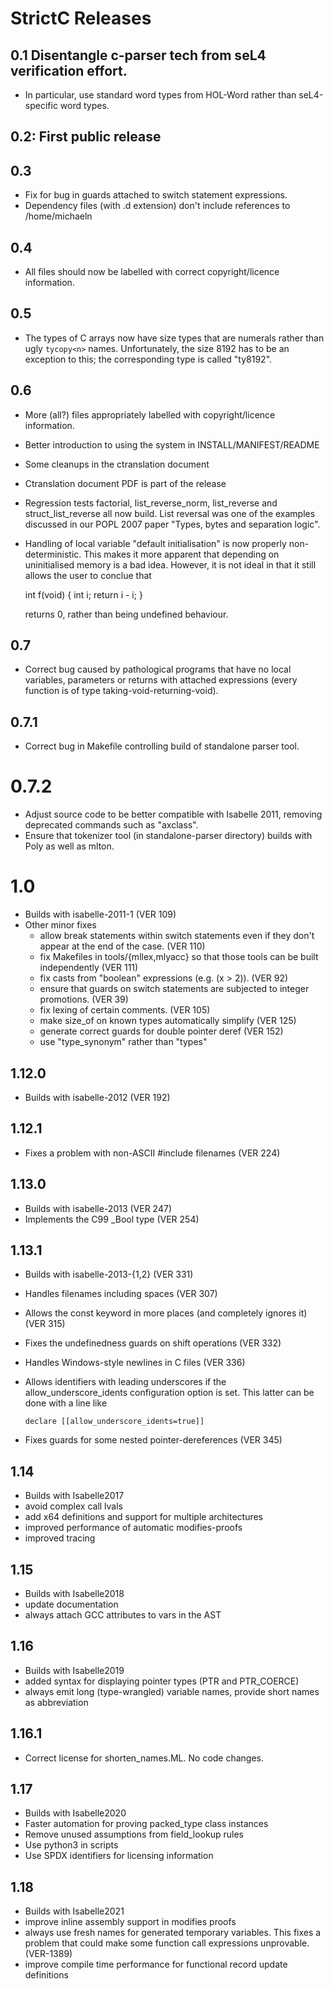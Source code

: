<!--
  Copyright 2020, Data61, CSIRO (ABN 41 687 119 230)

  SPDX-License-Identifier: BSD-2-Clause
-->

# StrictC Releases

## 0.1 Disentangle c-parser tech from seL4 verification effort.

- In particular, use standard word types from HOL-Word rather than seL4-specific word types.

## 0.2: First public release

## 0.3

- Fix for bug in guards attached to switch statement expressions.
- Dependency files (with .d extension) don't include references to /home/michaeln

## 0.4

- All files should now be labelled with correct copyright/licence information.

## 0.5

- The types of C arrays now have size types that are numerals rather
  than ugly `tycopy<n>` names.  Unfortunately, the size 8192 has to be
  an exception to this; the corresponding type is called "ty8192".

## 0.6

- More (all?) files appropriately labelled with copyright/licence information.
- Better introduction to using the system in INSTALL/MANIFEST/README
- Some cleanups in the ctranslation document
- Ctranslation document PDF is part of the release
- Regression tests factorial, list_reverse_norm, list_reverse and
  struct_list_reverse all now build.  List reversal was one of the
  examples discussed in our POPL 2007 paper "Types, bytes and
  separation logic".
- Handling of local variable "default initialisation" is now properly
  non-deterministic. This makes it more apparent that depending on
  uninitialised memory is a bad idea.  However, it is not ideal in
  that it still allows the user to conclue that

    int f(void) { int i; return i - i; }

  returns 0, rather than being undefined behaviour.

## 0.7

- Correct bug caused by pathological programs that have no local
  variables, parameters or returns with attached expressions (every
  function is of type taking-void-returning-void).

## 0.7.1

- Correct bug in Makefile controlling build of standalone parser tool.

# 0.7.2

- Adjust source code to be better compatible with Isabelle 2011, removing
  deprecated commands such as "axclass".
- Ensure that tokenizer tool (in standalone-parser directory) builds
  with Poly as well as mlton.

# 1.0

- Builds with isabelle-2011-1 (VER 109)
- Other minor fixes
  - allow break statements within switch statements even if they don't
    appear at the end of the case. (VER 110)
  - fix Makefiles in tools/{mllex,mlyacc} so that those tools can be
    built independently (VER 111)
  - fix casts from "boolean" expressions (e.g. (x > 2)). (VER 92)
  - ensure that guards on switch statements are subjected to integer
    promotions. (VER 39)
  - fix lexing of certain comments. (VER 105)
  - make size_of on known types automatically simplify (VER 125)
  - generate correct guards for double pointer deref (VER 152)
  - use "type_synonym" rather than "types"

## 1.12.0

- Builds with isabelle-2012 (VER 192)

## 1.12.1

- Fixes a problem with non-ASCII #include filenames (VER 224)

## 1.13.0

- Builds with isabelle-2013 (VER 247)
- Implements the C99 _Bool type (VER 254)

## 1.13.1

- Builds with isabelle-2013-{1,2} (VER 331)
- Handles filenames including spaces (VER 307)
- Allows the const keyword in more places (and completely ignores it) (VER 315)
- Fixes the undefinedness guards on shift operations (VER 332)
- Handles Windows-style newlines in C files (VER 336)
- Allows identifiers with leading underscores if the allow_underscore_idents configuration option is set.  This latter can be done with a line like

      declare [[allow_underscore_idents=true]]

- Fixes guards for some nested pointer-dereferences (VER 345)

## 1.14

- Builds with Isabelle2017
- avoid complex call lvals
- add x64 definitions and support for multiple architectures
- improved performance of automatic modifies-proofs
- improved tracing

## 1.15

- Builds with Isabelle2018
- update documentation
- always attach GCC attributes to vars in the AST

## 1.16

- Builds with Isabelle2019
- added syntax for displaying pointer types (PTR and PTR_COERCE)
- always emit long (type-wrangled) variable names,
  provide short names as abbreviation

## 1.16.1

- Correct license for shorten_names.ML. No code changes.

## 1.17

- Builds with Isabelle2020
- Faster automation for proving packed_type class instances
- Remove unused assumptions from field_lookup rules
- Use python3 in scripts
- Use SPDX identifiers for licensing information

## 1.18

- Builds with Isabelle2021
- improve inline assembly support in modifies proofs
- always use fresh names for generated temporary variables.
  This fixes a problem that could make some function call expressions unprovable. (VER-1389)
- improve compile time performance for functional record update definitions
